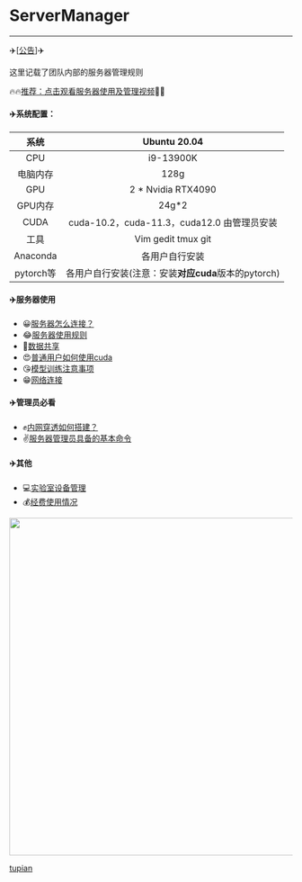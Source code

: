 # ServerManager
---

✈️[[公告](./doc/公告.md)]✈️ 

这里记载了团队内部的服务器管理规则

🔥🔥[推荐：点击观看服务器使用及管理视频](https://pan.baidu.com/s/1CtwxPqcU_G1c-WaT79qTvA?pwd=1234)🚀🚀

#### ✈️系统配置：

|   系统    | Ubuntu 20.04                                       |
| :-------: | :-------------------------------------------------:|
|    CPU    | i9-13900K                                          |
| 电脑内存  | 128g                                               |
|    GPU    | 2 * Nvidia RTX4090                                 |
|  GPU内存  | 24g*2                                              |
|   CUDA    | cuda-10.2，cuda-11.3，cuda12.0  由管理员安装        |
|   工具    | Vim gedit tmux git                                 |
| Anaconda  | 各用户自行安装                                      |
| pytorch等 | 各用户自行安装(注意：安装**对应cuda**版本的pytorch) |



#### ✈️服务器使用

* 😀[服务器怎么连接？](./doc/服务器连接工具.md)
* 😂[服务器使用规则](./doc/服务器使用规则.md)
* 🥰[数据共享](./doc/数据共享.md)
* 😍[普通用户如何使用cuda](./doc/cuda使用.md)
* 😘[模型训练注意事项](./doc/模型训练注意事项.md)
* 😁[网络连接](./doc/网络连接.md)


#### ✈️管理员必看
* ✊[内网穿透如何搭建？](./doc/阿里云FRP内网穿透详细教程.md)
* ✌️[服务器管理员具备的基本命令](./doc/ubuntu管理员常用命令.md)


#### ✈️其他
* 💻[实验室设备管理](./doc/实验室设备管理.md)
* 💰[经费使用情况](./doc/经费使用情况.md)

<img src='https://img-view-c-zb.drive.quark.cn/nIn9Sdzh/1375292360/647cb76b4b80e7add03145b3b05822a7a959a531/647cb76b31678b9a479a4903b8e1da6ccef9d9bd/preview_png?auth_key=1685906058-137-10800-8e9c4650d9fd8002535322fa0de87616&sp=378&token=2-5b1a8f7bb23ce3319d14cd58ba2aea26-0-3-1024-4c3ca2ae6726469683bf14e080d818fa-d0bb52445a36efbec7d89d52d1659eee' width=600> </img></div>

[tupian](https://pan.quark.cn/s/df262a17ef44)